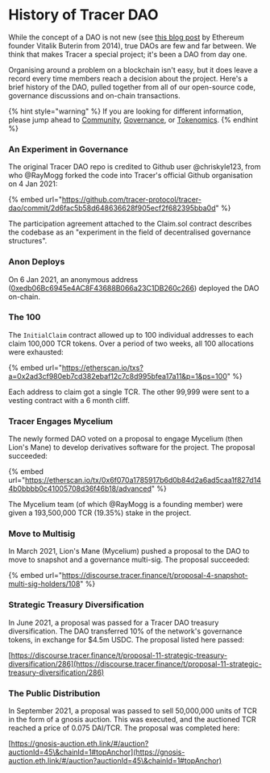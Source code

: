 # History of Tracer DAO

While the concept of a DAO is not new (see [this blog post](https://blog.ethereum.org/2014/05/06/daos-dacs-das-and-more-an-incomplete-terminology-guide/) by Ethereum founder Vitalik Buterin from 2014), true DAOs are few and far between. We think that makes Tracer a special project; it's been a DAO from day one.&#x20;

Organising around a problem on a blockchain isn't easy, but it does leave a record every time members reach a decision about the project. Here's a brief history of the DAO, pulled together from all of our open-source code, governance discussions and on-chain transactions.&#x20;

{% hint style="warning" %}
If you are looking for different information, please jump ahead to [Community](../community/contribute.md), [Governance](broken-reference), or [Tokenomics](../tokenomics/tcr-token-zh/).&#x20;
{% endhint %}

### An Experiment in Governance

The original Tracer DAO repo is credited to Github user @chriskyle123, from who @RayMogg forked the code into Tracer's official Github organisation on 4 Jan 2021:

{% embed url="https://github.com/tracer-protocol/tracer-dao/commit/2d6fac5b58d648636628f905ecf2f682395bba0d" %}

The participation agreement attached to the Claim.sol contract describes the codebase as an "experiment in the field of decentralised governance structures".

### Anon Deploys

On 6 Jan 2021, an anonymous address ([0xedb06Bc6945e4AC8F43688B066a23C1DB260c266](https://etherscan.io/address/0xedb06bc6945e4ac8f43688b066a23c1db260c266)) deployed the DAO on-chain.&#x20;

### The 100&#x20;

The `InitialClaim` contract allowed up to 100 individual addresses to each claim 100,000 TCR tokens. Over a period of two weeks, all 100 allocations were exhausted:&#x20;

{% embed url="https://etherscan.io/txs?a=0x2ad3cf980eb7cd382ebaf12c7c8d995bfea17a11&p=1&ps=100" %}

Each address to claim got a single TCR. The other 99,999 were sent to a vesting contract with a 6 month cliff.&#x20;

### Tracer Engages Mycelium

The newly formed DAO voted on a proposal to engage Mycelium (then Lion's Mane) to develop derivatives software for the project. The proposal succeeded:&#x20;

{% embed url="https://etherscan.io/tx/0x6f070a1785917b6d0b84d2a6ad5caa1f827d144b0bbbb0c41005708d36f46b18/advanced" %}

The Mycelium team (of which @RayMogg is a founding member) were given a 193,500,000 TCR (19.35%) stake in the project.

### Move to Multisig

In March 2021, Lion's Mane (Mycelium) pushed a proposal to the DAO to move to snapshot and a governance multi-sig. The proposal succeeded:&#x20;

{% embed url="https://discourse.tracer.finance/t/proposal-4-snapshot-multi-sig-holders/108" %}

### Strategic Treasury Diversification

In June 2021, a proposal was passed for a Tracer DAO treasury diversification. The DAO transferred 10% of the network's governance tokens, in exchange for $4.5m USDC. The proposal listed here passed:

[https://discourse.tracer.finance/t/proposal-11-strategic-treasury-diversification/286](https://discourse.tracer.finance/t/proposal-11-strategic-treasury-diversification/286)



### The Public Distribution

In September 2021, a proposal was passed to sell 50,000,000 units of TCR in the form of a gnosis auction. This was executed, and the auctioned TCR reached a price of 0.075 DAI/TCR. The proposal was completed here:

[https://gnosis-auction.eth.link/#/auction?auctionId=45\&chainId=1#topAnchor](https://gnosis-auction.eth.link/#/auction?auctionId=45\&chainId=1#topAnchor)

